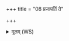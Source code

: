 +++
title = "08 प्रजापतिं ते"

+++
<details><summary>मूलम् (WS)</summary>

प्रजापतिं ते प्रजननवन्तमृच्छन्तु ये माघायवो ध्रुवाया दिशो ऽभिदासान् ॥ ९ ॥
</details>